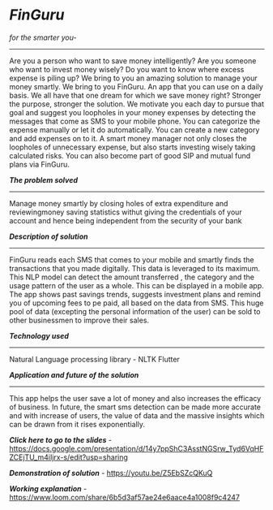 # *FinGuru* 
*for the smarter you-*
***

Are you a person who want to save money intelligently? Are you someone who want to invest money wisely? Do you want to know where excess expense is piling up? We bring to you an amazing solution to manage your money smartly. We bring to you FinGuru. An app that you can use on a daily basis. We all have that one dream for which we save money right?  Stronger the purpose, stronger the solution. We motivate you each day to pursue that goal and suggest you loopholes in your money expenses by detecting the messages that come as SMS to your mobile phone. You can categorize the expense manually or let it do automatically. You can create a new category and add expenses on to it. A smart money manager not only closes the loopholes of unnecessary expense, but also starts investing wisely taking calculated risks. You can also become part of good SIP and mutual fund plans via FinGuru.

***The problem solved***
***
Manage money smartly by closing holes of extra expenditure and reviewingmoney saving statistics withut giving the credentials of your account and hence being independent from the security of your bank

***Description of solution***
***
FinGuru reads each SMS that comes to your mobile and smartly finds the transactions that you made digitally. This data is leveraged to its maximum. This NLP model can detect the amount transferred , the category and the usage pattern of the user as a whole. This can be displayed in a mobile app. The app shows past savings trends, suggests investment plans and remind you of upcoming fees to pe paid, all based on the data from SMS. This huge pool of data (excepting the personal information of the user) can be sold to other businessmen to improve their sales.

***Technology used***
***
Natural Language processing library - NLTK
Flutter

***Application and future of the solution***
***
This app helps the user save a lot of money and also increases the efficacy of business. In future, the smart sms detection can be made more accurate and with increase of users, the value of data and the massive insights which can be drawn from it rises exponentially.

***Click here to go to the slides*** - 
https://docs.google.com/presentation/d/14y7ppShC3AsstNGSrw_Tyd6VqHFZCEjTU_m4iIjrx-s/edit?usp=sharing

***Demonstration of solution*** -
https://youtu.be/Z5EbSZcQKuQ

***Working explanation*** - https://www.loom.com/share/6b5d3af57ae24e6aace4a1008f9c4247
